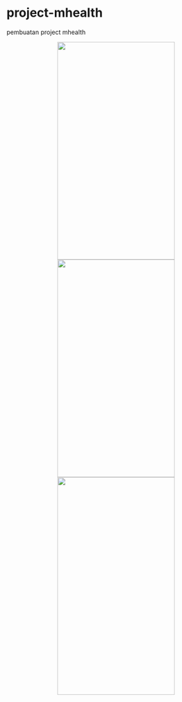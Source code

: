 # project-mhealth
pembuatan project mhealth


<p align="center">
<img border="none" height="500" width="270" src="https://user-images.githubusercontent.com/39307408/80272144-0659a500-86f1-11ea-91c3-7337cbe01973.png" />
<img border="none" height="500" width="270" src="https://user-images.githubusercontent.com/39307408/80272148-0a85c280-86f1-11ea-9d37-0617ab202edf.png" />
<img border="none" height="500" width="270"src="https://user-images.githubusercontent.com/39307408/80272151-0e194980-86f1-11ea-8928-e62e28a48b4f.png" />
</p>
